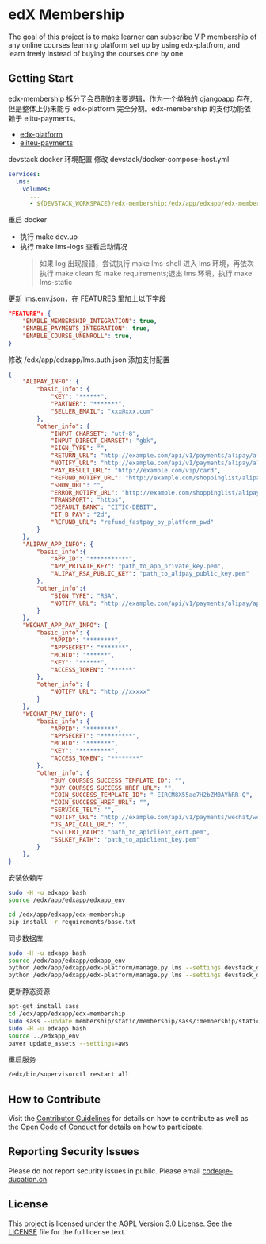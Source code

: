 # edX Membership

The goal of this project is to make learner can subscribe VIP membership of any online courses learning platform set up by using edx-platfrom, and learn freely instead of buying the courses one by one.

## Getting Start

edx-membership 拆分了会员制的主要逻辑，作为一个单独的 djangoapp 存在, 但是整体上仍未能与 edx-platform 完全分割。edx-membership 的支付功能依赖于 elitu-payments。
- [edx-platform](https://github.com/e-ducation/edx-platform.git)
- [eliteu-payments](https://github.com/e-ducation/eliteu-payments)

devstack docker 环境配置
修改 devstack/docker-compose-host.yml
```yml
services:
  lms:
    volumes:
      ...
      - ${DEVSTACK_WORKSPACE}/edx-membership:/edx/app/edxapp/edx-membership:cached
```

重启 docker
- 执行 make dev.up
- 执行 make lms-logs 查看启动情况
    > 如果 log 出现报错，尝试执行 make lms-shell 进入 lms 环境，再依次执行 make clean 和 make requirements;退出 lms 环境，执行 make lms-static

更新 lms.env.json，在 FEATURES 里加上以下字段
```json
"FEATURE": {
    "ENABLE_MEMBERSHIP_INTEGRATION": true,
    "ENABLE_PAYMENTS_INTEGRATION": true,
    "ENABLE_COURSE_UNENROLL": true,
}
```

修改 /edx/app/edxapp/lms.auth.json 添加支付配置
```json
{
    "ALIPAY_INFO": {
        "basic_info": {
            "KEY": "******", 
            "PARTNER": "*******", 
            "SELLER_EMAIL": "xxx@xxx.com"
        }, 
        "other_info": {
            "INPUT_CHARSET": "utf-8", 
            "INPUT_DIRECT_CHARSET": "gbk", 
            "SIGN_TYPE": "", 
            "RETURN_URL": "http://example.com/api/v1/payments/alipay/alipaysuccess/", 
            "NOTIFY_URL": "http://example.com/api/v1/payments/alipay/alipayasyncnotify/", 
            "PAY_RESULT_URL": "http://example.com/vip/card", 
            "REFUND_NOTIFY_URL": "http://example.com/shoppinglist/alipay/alipayrefundasyncnotify", 
            "SHOW_URL": "", 
            "ERROR_NOTIFY_URL": "http://example.com/shoppinglist/alipay/errornotify/", 
            "TRANSPORT": "https", 
            "DEFAULT_BANK": "CITIC-DEBIT", 
            "IT_B_PAY": "2d", 
            "REFUND_URL": "refund_fastpay_by_platform_pwd"
        }
    }, 
    "ALIPAY_APP_INFO": {
        "basic_info":{
            "APP_ID": "***********",
            "APP_PRIVATE_KEY": "path_to_app_private_key.pem",
            "ALIPAY_RSA_PUBLIC_KEY": "path_to_alipay_public_key.pem"
        },
        "other_info":{
            "SIGN_TYPE": "RSA",
            "NOTIFY_URL": "http://example.com/api/v1/payments/alipay/app_alipayasyncnotify/"
        }
    },
    "WECHAT_APP_PAY_INFO": {
        "basic_info": {
            "APPID": "********",
            "APPSECRET": "*******",
            "MCHID": "******",
            "KEY": "******",
            "ACCESS_TOKEN": "******"
        },
        "other_info": {
            "NOTIFY_URL": "http://xxxxx"
        }
    },
    "WECHAT_PAY_INFO": {
        "basic_info": {
            "APPID": "********", 
            "APPSECRET": "*********", 
            "MCHID": "*******", 
            "KEY": "*********", 
            "ACCESS_TOKEN": "********"
        }, 
        "other_info": {
            "BUY_COURSES_SUCCESS_TEMPLATE_ID": "", 
            "BUY_COURSES_SUCCESS_HREF_URL": "", 
            "COIN_SUCCESS_TEMPLATE_ID": "-EIRCM8X55ae7H2bZM0AYhRR-Q", 
            "COIN_SUCCESS_HREF_URL": "", 
            "SERVICE_TEL": "", 
            "NOTIFY_URL": "http://example.com/api/v1/payments/wechat/wechatasyncnotify/", 
            "JS_API_CALL_URL": "", 
            "SSLCERT_PATH": "path_to_apiclient_cert.pem", 
            "SSLKEY_PATH": "path_to_apiclient_key.pem"
        }
    },
}
```

安装依赖库
```bash
sudo -H -u edxapp bash
source /edx/app/edxapp/edxapp_env

cd /edx/app/edxapp/edx-membership
pip install -r requirements/base.txt
```

同步数据库
```bash
sudo -H -u edxapp bash
source /edx/app/edxapp/edxapp_env
python /edx/app/edxapp/edx-platform/manage.py lms --settings devstack_docker makemigrations membership
python /edx/app/edxapp/edx-platform/manage.py lms --settings devstack_docker migrate membership
```

更新静态资源
```bash
apt-get install sass
cd /edx/app/edxapp/edx-membership
sudo sass --update membership/static/membership/sass/:membership/static/membership/css/ -E "UTF-8"
sudo -H -u edxapp bash
source ../edxapp_env 
paver update_assets --settings=aws
```

重启服务
```bash
/edx/bin/supervisorctl restart all
```


## How to Contribute
Visit the [Contributor Guidelines](https://github.com/e-ducation/edx-membership/blob/master/CONTRIBUTING.md) for details on how to contribute as well as the [Open Code of Conduct](https://github.com/e-ducation/edx-membership/blob/master/CODE_OF_CONDUCT.md) for details on how to participate.


## Reporting Security Issues
Please do not report security issues in public. Please email code@e-ducation.cn.

## License
This project is licensed under the AGPL Version 3.0 License.
See the [LICENSE](https://github.com/e-ducation/edx-membership/blob/master/LICENSE) file for the full license text.
